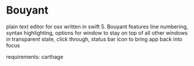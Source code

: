 # Bouyant
plain text editor for osx written in swift 5. Bouyant features line numbering, syntax highlighting, options for window to stay on top of all other windows in transparent state, click through, status bar icon to bring app back into focus

requirements: carthage
